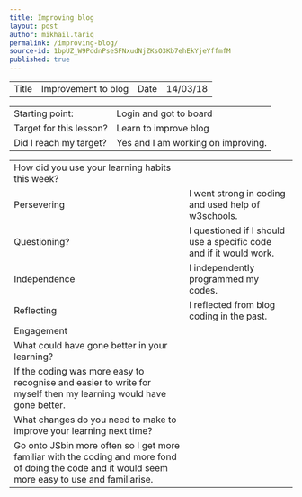 ```yaml
---
title: Improving blog
layout: post
author: mikhail.tariq
permalink: /improving-blog/
source-id: 1bpUZ_W9PddnPseSFNxudNjZKsO3Kb7ehEkYjeYffmfM
published: true
---
```

<table>
  <tr>
    <td>Title</td>
    <td>Improvement to blog </td>
    <td>Date</td>
    <td>14/03/18</td>
  </tr>
</table>


<table>
  <tr>
    <td>Starting point:</td>
    <td>                    Login and got to board</td>
  </tr>
  <tr>
    <td>Target for this lesson?</td>
    <td>                    Learn to improve blog</td>
  </tr>
  <tr>
    <td>Did I reach my target? </td>
    <td>                    Yes and I am working on improving.</td>
  </tr>
</table>


<table>
  <tr>
    <td>How did you use your learning habits this week?</td>
    <td></td>
  </tr>
  <tr>
    <td>Persevering</td>
    <td>              I went strong in coding and used help of w3schools.</td>
  </tr>
  <tr>
    <td>Questioning?</td>
    <td>              I questioned if I should use a specific code and if it would work.</td>
  </tr>
  <tr>
    <td>Independence</td>
    <td>              I  independently programmed my codes.</td>
  </tr>
  <tr>
    <td>Reflecting</td>
    <td>              I reflected from blog coding in the past.</td>
  </tr>
  <tr>
    <td>Engagement</td>
    <td>             </td>
  </tr>
  <tr>
    <td>What could have gone better in your learning?</td>
    <td></td>
  </tr>
  <tr>
    <td>
If the coding was more easy to recognise and easier to write for myself then my learning would have gone better.</td>
    <td></td>
  </tr>
  <tr>
    <td>What changes do you need to make to improve your learning next time?</td>
    <td></td>
  </tr>
  <tr>
    <td>
Go onto JSbin more often so I get more familiar with the coding and more fond of doing the code and it would seem more easy to use and familiarise.</td>
    <td></td>
  </tr>
</table>



